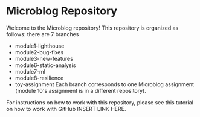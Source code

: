 # Microblog Repository

Welcome to the Microblog repository!  This repository is organized as follows: there are 7 branches
- module1-lighthouse
- module2-bug-fixes
- module3-new-features
- module6-static-analysis
- module7-ml
- module8-resilience
- toy-assignment
Each branch corresponds to one Microblog assignment (module 10's assignment is in a different repository).

For instructions on how to work with this repository, please see this tutorial on how to work with GitHub INSERT LINK HERE.
